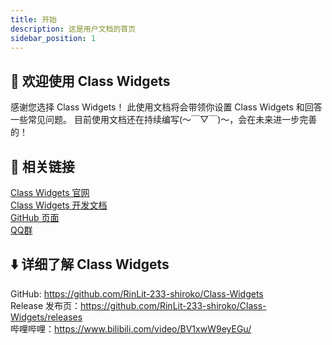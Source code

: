 ```yaml
---
title: 开始
description: 这是用户文档的首页
sidebar_position: 1
---
```


## 👋 欢迎使用 Class Widgets

感谢您选择 Class Widgets！
此使用文档将会带领你设置 Class Widgets 和回答一些常见问题。
目前使用文档还在持续编写(～￣▽￣)～，会在未来进一步完善的！

## 🔗 相关链接
[Class Widgets 官网](/)  
[Class Widgets 开发文档](/dev_docs)  
[GitHub 页面](https://github.com/Class-Widgets)  
[QQ群](https://qun.qq.com/universal-share/share?ac=1&authKey=L5dC%2B02XrjoB5ArYYGFBip7aGqTdreXdEoAb1X5%2BtQJUzwCjYd97t98xGBdsYohR&busi_data=eyJncm91cENvZGUiOiI2OTg1OTk4OTgiLCJ0b2tlbiI6InFaeGdlbnpoOHM1WHllMEp0SUNsUnZxTmdsM280K3FJRmdHbm1UNEFEUGplQk9YdUs2bXFEeWRSaGUvQUJLK2ciLCJ1aW4iOiIxOTg1NDA5NzExIn0=&data=1EBWxjW-zxlIdsZbE--bdpkjBQBz8UG_SHTt8j325Z3iawQVQKMthE6TXv-xA_VVGpTIZDMPqzpIQRfsUP4cVg&svctype=4&tempid=h5_group_info)  
<!-- 群聊规范

## 💭 猜你想问？
如何设置课程表？
软件的时间与铃声不符怎么办？如何设置时差偏移？
如何把小组件缩小？
怎么快速设置调休日和换课？ -->

## ⬇️ 详细了解 Class Widgets
GitHub: https://github.com/RinLit-233-shiroko/Class-Widgets  
Release 发布页：https://github.com/RinLit-233-shiroko/Class-Widgets/releases  
哔哩哔哩：https://www.bilibili.com/video/BV1xwW9eyEGu/  
